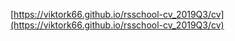 [https://viktork66.github.io/rsschool-cv_2019Q3/cv](https://viktork66.github.io/rsschool-cv_2019Q3/cv)
